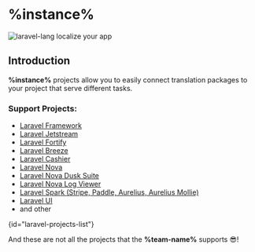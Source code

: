 # %instance%

![laravel-lang localize your app](https://preview.dragon-code.pro/laravel-lang/localize-your-app.svg?brand=laravel&preposition=with&mode=dark)

## Introduction

**%instance%** projects allow you to easily connect translation packages to your project that serve different tasks.

### Support Projects:

- <a href="https://laravel.com/docs/">Laravel Framework</a>
- <a href="https://laravel.com/docs/starter-kits#laravel-jetstream">Laravel Jetstream</a>
- <a href="https://laravel.com/docs/fortify#main-content">Laravel Fortify</a>
- <a href="https://laravel.com/docs/starter-kits#laravel-breeze">Laravel Breeze</a>
- <a href="https://laravel.com/docs/billing#main-content">Laravel Cashier</a>
- <a href="https://nova.laravel.com">Laravel Nova</a>
- <a href="https://github.com/laravel/nova-dusk-suite">Laravel Nova Dusk Suite</a>
- <a href="https://github.com/laravel/nova-log-viewer">Laravel Nova Log Viewer</a>
- <a href="https://spark.laravel.com">Laravel Spark (Stripe, Paddle, Aurelius, Aurelius Mollie)</a>
- <a href="https://github.com/laravel/ui/">Laravel UI</a>
- and other

{id="laravel-projects-list"}

And these are not all the projects that the **%team-name%** supports 😎!
